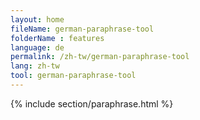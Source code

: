 ```yaml
---
layout: home
fileName: german-paraphrase-tool
folderName : features
language: de
permalink: /zh-tw/german-paraphrase-tool
lang: zh-tw
tool: german-paraphrase-tool
---
```

{% include section/paraphrase.html %}